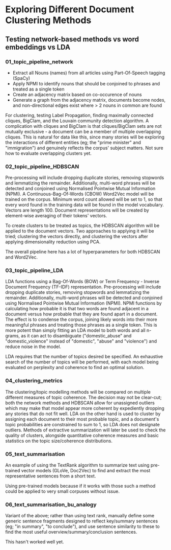 # Exploring Different Document Clustering Methods

## Testing network-based methods vs word embeddings vs LDA


### 01_topic_pipeline_network

- Extract all Nouns (names) from all articles using Part-Of-Speech tagging (SpaCy)
- Apply NPMI to identify nouns that should be conjoined to phrases and treated as a single token
- Create an adjacency matrix based on co-occurence of nouns
- Generate a graph from the adjacency matrix, documents become nodes, and non-directional edges exist where > 2 nouns in common are found

For clustering, testing Label Propagation, finding maximally connected cliques, BigClam, and the Louvain community detection algorithm.  A complication with cliques and BigClam is that cliques/BigClam sets are not mutually exclusive - a document can be a member of multiple overlapping cliques.  This is natural for data like this, since many stories will be exploring the interactions of different entities (eg; the "prime minister" and "immigration") and genuinely reflects the corpus' subject matters.  Not sure how to evaluate overlapping clusters yet.


### 02_topic_pipeline_HDBSCAN

Pre-processing will include dropping duplicate stories, removing stopwords and lemmatizing the remainder. Additionally, multi-word phrases will be detected and conjoined using Normalised Pointwise Mutual Information (NPMI).  A Continuous-Bag-Of-Words (CBOW) Word2Vec model will be trained on the corpus.  Minimum word count allowed will be set to 1, so that every word found in the training data will be found in the model vocabulary. Vectors are length 100.  Document representations will be created by element-wise averaging of their tokens' vectors.

To create clusters to be treated as topics, the HDBSCAN algorithm will be applied to the document vectors.  Two approaches to applying it will be tried; clustering the vectors directly, and clustering the vectors after applying dimensionality reduction using PCA.

The overall pipeline here has a lot of hyperparameters for both HDBSCAN and Word2Vec.


### 03_topic_pipeline_LDA

LDA functions using a Bag-Of-Words (BOW) or Term Frequency - Inverse Document Frequency (TF-IDF) representation.  Pre-processing will include dropping duplicate stories, removing stopwords and lemmatizing the remainder.  Additionally, multi-word phrases will be detected and conjoined using Normalised Pointwise Mutual Information (NPMI).  NPMI functions by calculating how probable it is that two words are found adjacent in a document versus how probable that they are found apart in a document.  The effect is to condense the corpus, joining likely words into their more meaningful phrases and treating those phrases as a single token.  This is more potent than simply fitting an LDA model to both words and all n-grams, as it can act to disambiguate ("domestic\_abuse" and "domestic\_violence" instead of "domestic", "abuse" and "violence") and reduce noise in the model.

LDA requires that the number of topics desired be specified.  An exhaustive search of the number of topics will be performed, with each model being evaluated on perplexity and coherence to find an optimal solution.


### 04_clustering_metrics

The clustering/topic modelling methods will be compared on multiple different measures of topic coherence.  The decision may not be clear-cut;  both the network methods and HDBSCAN allow for unassigned outliers which may make that model appear more coherent by expediently dropping any stories that do not fit well.  LDA on the other hand is used to cluster by assigning each document to their most probable topic, and a document's topic probabilities are constrained to sum to 1, so LDA does not designate outliers.  Methods of extractive summarization will later be used to check the quality of clusters, alongside quantitative coherence measures and basic statistics on the topic size/coherence distributions.


### 05_text_summarisation

An example of using the TextRank algorithm to summarize text using pre-trained vector models (GLoVe, Doc2Vec) to find and extract the most representative sentences from a short text.

Using pre-trained models because if it works with those such a method could be applied to very small corpuses without issue.

### 06_text_summarisation_bu_analogy

Variant of the above; rather than using text rank, manually define some generic sentence fragments designed to reflect key/summary sentences (eg; "in summary", "to conclude"), and use sentence similarity to these to find the most useful overview/summary/conclusion sentences.

This hasn't worked well yet.


